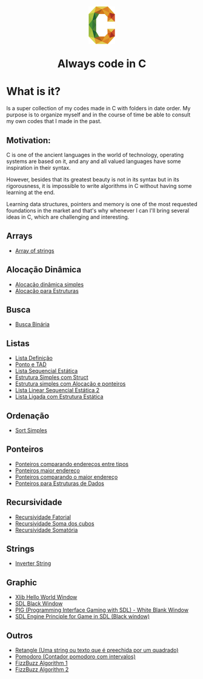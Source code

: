 <h1 align="center">
  <img src="./.github/c.png" width="70px"></img>
  <p align="center">Always code in C </p>
</h1>

# What is it?

Is a super collection of my codes made in C with folders in date order. My purpose is to organize myself and in the course of time be able to consult my own codes that I made in the past.

## Motivation:

C is one of the ancient languages in the world of technology, operating systems are based on it, and any and all valued languages have some inspiration in their syntax.

However, besides that its greatest beauty is not in its syntax but in its rigorousness, it is impossible to write algorithms in C without having some learning at the end.

Learning data structures, pointers and memory is one of the most requested foundations in the market and that's why whenever I can I'll bring several ideas in C, which are challenging and interesting.

## Arrays

- [Array of strings](./2020/06_Junho/12062020_arrOfString.c)

## Alocação Dinâmica

- [Alocação dinâmica simples](./2020/06_Junho/09062020_allocDin.c)
- [Alocação para Estruturas](./2020/09_Setembro/09092020_Alocacao_para_estruturas.c)

## Busca

- [Busca Binária](./2020/09_Setembro/09092020_BuscaBinaria.c)

## Listas

- [Lista Definição](./2020/08_Agosto_2020/11082020_lista_definicao.c)
- [Ponto e TAD](./2020/08_Agosto/12082020_ponto.c)
- [Lista Sequencial Estática](./2020/08_Agosto_2020/13082020_lista_sequencial_estatica.c)
- [Estrutura Simples com Struct](./2020/09_Setembro/09092020_Estrutura1_simples_com_struct.c)
- [Estrutura simples com Alocação e ponteiros](./2020/09_Setembro/09092020_Estrutura2_malloc_ponteiro.c)
- [Lista Linear Sequencial Estática 2](./2020/09_Setembro/09092020_Estrutura3_lista_linear_sequencial.c)
- [Lista Ligada com Estrutura Estática](./2020/09_Setembro/09092020_Estrutura4_Lista_ligada_de_estrutura_estatica.c)

## Ordenação

- [Sort Simples](./2020/05_Maio/29052020_sort_simple.c)

## Ponteiros

- [Ponteiros comparando endereços entre tipos](./2020/05_Maio/15052020_ponteiros1%20copy.c)
- [Ponteiros maior endereço](./2020/05_Maio/15052020_ponteiros2.c)
- [Ponteiros comparando o maior endereço](./2020/05_Maio/15052020_ponteiros3.c)
- [Ponteiros para Estruturas de Dados](./2020/Setembro_2020/09092020_Ponteiro_para_estruturas.c)

## Recursividade

- [Recursividade Fatorial](./2020/05_Maio/14052020_recursividade_fatorial.c)
- [Recursividade Soma dos cubos](./2020/05_Maio/14052020_recursividade_soma_dos_cubos.c)
- [Recursividade Somatória](./2020/05_Maio/14052020_recursividade_somatoria.c)

## Strings

- [Inverter String](./2020/05_Maio/14052020_inverter_string.c)

## Graphic

- [Xlib Hello World Window](./2021/11_Novembro/window_in_c/index.c)
- [SDL Black Window](./2021/11_Novembro/sdl_window/index.c)
- [PIG (Programming Interface Gaming with SDL) - White Blank Window](./2021/11_Novembro/pig_window/src/main.cpp)
- [SDL Engine Principle for Game in SDL (Black window)](./2021/11_Novembro/getting_in_sdl/index.cpp)

## Outros

- [Retangle (Uma string ou texto que é preechida por um quadrado)](./2020/05_Maio/14052020_inverter_string.c)
- [Pomodoro (Contador pomodoro com intervalos)](./2020/05_Maio/13052020_cronometro_pomodoro.c)
- [FizzBuzz Algorithm 1](./2020/06_Junho/12062020_fizzbuzz.c)
- [FizzBuzz Algorithm 2](./2020/06_Junho/12062020_fizzbuzz2.c)
